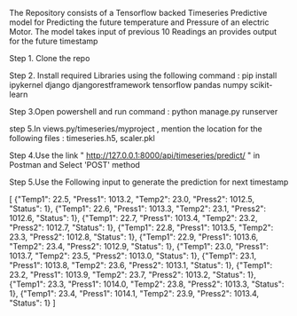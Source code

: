 The Repository consists of a Tensorflow backed Timeseries Predictive model for Predicting the future temperature and Pressure of an electric Motor.
The model takes input of previous 10 Readings an provides output for the future timestamp

Step 1. Clone the repo 

Step 2. Install required Libraries using the following command : pip install ipykernel django djangorestframework tensorflow pandas numpy scikit-learn

Step 3.Open powershell and run command : python manage.py runserver

step 5.In views.py/timeseries/myproject , mention the location for the following files : timeseries.h5, scaler.pkl

Step 4.Use the link " http://127.0.0.1:8000/api/timeseries/predict/ " in Postman and Select 'POST' method

Step 5.Use the Following input to generate the prediction for next timestamp


[
    {"Temp1": 22.5, "Press1": 1013.2, "Temp2": 23.0, "Press2": 1012.5, "Status": 1},
    {"Temp1": 22.6, "Press1": 1013.3, "Temp2": 23.1, "Press2": 1012.6, "Status": 1},
    {"Temp1": 22.7, "Press1": 1013.4, "Temp2": 23.2, "Press2": 1012.7, "Status": 1},
    {"Temp1": 22.8, "Press1": 1013.5, "Temp2": 23.3, "Press2": 1012.8, "Status": 1},
    {"Temp1": 22.9, "Press1": 1013.6, "Temp2": 23.4, "Press2": 1012.9, "Status": 1},
    {"Temp1": 23.0, "Press1": 1013.7, "Temp2": 23.5, "Press2": 1013.0, "Status": 1},
    {"Temp1": 23.1, "Press1": 1013.8, "Temp2": 23.6, "Press2": 1013.1, "Status": 1},
    {"Temp1": 23.2, "Press1": 1013.9, "Temp2": 23.7, "Press2": 1013.2, "Status": 1},
    {"Temp1": 23.3, "Press1": 1014.0, "Temp2": 23.8, "Press2": 1013.3, "Status": 1},
    {"Temp1": 23.4, "Press1": 1014.1, "Temp2": 23.9, "Press2": 1013.4, "Status": 1}
]
